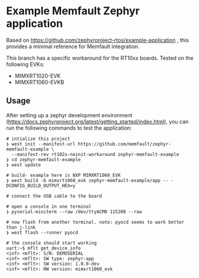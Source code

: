# Example Memfault Zephyr application

Based on https://github.com/zephyrproject-rtos/example-application , this
provides a minimal reference for Memfault integration.

This branch has a specific workaround for the RT10xx boards. Tested on the
following EVKs:

- MIMXRT1020-EVK
- MIMXRT1060-EVKB

## Usage

After setting up a zephyr development environment
(https://docs.zephyrproject.org/latest/getting_started/index.html), you can run
the following commands to test the application:

```shell
# intialize this project
❯ west init --manifest-url https://github.com/memfault/zephyr-memfault-example \
  --manifest-rev rt102x-noinit-workaround zephyr-memfault-example
❯ cd zephyr-memfault-example
❯ west update

# build- example here is NXP MIMXRT1060_EVK
❯ west build -b mimxrt1060_evk zephyr-memfault-example/app -- -DCONFIG_BUILD_OUTPUT_HEX=y

# connect the USB cable to the board

# open a console in one terminal
❯ pyserial-miniterm --raw /dev/ttyACM0 115200 --raw

# now flash from another terminal. note: pyocd seems to work better than j-link
❯ west flash --runner pyocd

# the console should start working
uart:~$ mflt get_device_info
<inf> <mflt>: S/N: DEMOSERIAL
<inf> <mflt>: SW type: zephyr-app
<inf> <mflt>: SW version: 1.0.0-dev
<inf> <mflt>: HW version: mimxrt1060_evk
```

